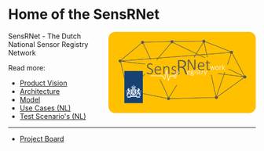 # Home of the SensRNet

<img src="images/SensRNet-logo.png" width="300" align="right">

SensRNet - The Dutch National Sensor Registry Network

Read more:

- [Product Vision](docs/ProductVision.md)
- [Architecture](docs/Architecture.md)
- [Model](docs/Model.md)
- [Use Cases (NL)](docs/UseCasesNL.md)
- [Test Scenario's (NL)](docs/TestScenariosNL.md)

---

- [Project Board](https://github.com/orgs/kadaster-labs/projects/1?fullscreen=true)
